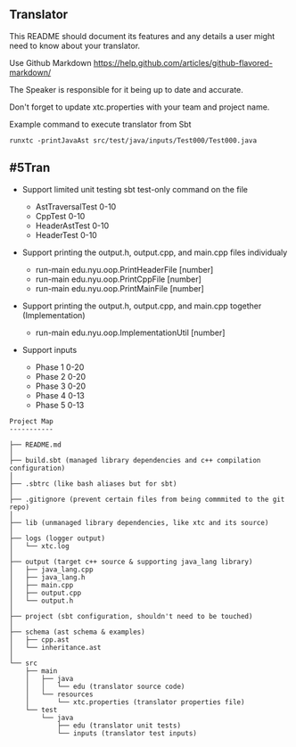 Translator
----------

This README should document its features and any details a user might need to know about your translator.

Use Github Markdown https://help.github.com/articles/github-flavored-markdown/

The Speaker is responsible for it being up to date and accurate.

Don't forget to update xtc.properties with your team and project name.

Example command to execute translator from Sbt

```runxtc -printJavaAst src/test/java/inputs/Test000/Test000.java ```

#5Tran
----------

- Support limited unit testing sbt test-only command on the file
    - AstTraversalTest 0-10
    - CppTest 0-10
    - HeaderAstTest 0-10
    - HeaderTest 0-10

- Support printing the output.h, output.cpp, and main.cpp files individualy
    - run-main edu.nyu.oop.PrintHeaderFile [number]
    - run-main edu.nyu.oop.PrintCppFile [number]
    - run-main edu.nyu.oop.PrintMainFile [number]

- Support printing the output.h, output.cpp, and main.cpp together (Implementation)
    - run-main edu.nyu.oop.ImplementationUtil [number]

- Support inputs
    - Phase 1 0-20
    - Phase 2 0-20
    - Phase 3 0-20
    - Phase 4 0-13
    - Phase 5 0-13


```
Project Map
-----------

├── README.md
│
├── build.sbt (managed library dependencies and c++ compilation configuration)
│
├── .sbtrc (like bash aliases but for sbt)
│
├── .gitignore (prevent certain files from being commmited to the git repo)
│
├── lib (unmanaged library dependencies, like xtc and its source) 
│
├── logs (logger output)
│   └── xtc.log 
│
├── output (target c++ source & supporting java_lang library)
│   ├── java_lang.cpp
│   ├── java_lang.h
│   ├── main.cpp
│   ├── output.cpp
│   └── output.h
│
├── project (sbt configuration, shouldn't need to be touched)
│
├── schema (ast schema & examples)
│   ├── cpp.ast
│   └── inheritance.ast
│
└── src 
    ├── main
    │   ├── java
    │   │   └── edu (translator source code)
    │   └── resources
    │       └── xtc.properties (translator properties file)
    └── test
        └── java
            ├── edu (translator unit tests)
            └── inputs (translator test inputs)
```

